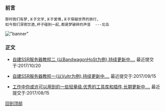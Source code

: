 ### 前言
    那时我们有梦,关于文学,关于爱情,关于穿越世界的旅行,
    如今我们深夜饮酒,杯子碰到一起,都是梦破碎的声音  ---北岛
!["banner"](https://raw.githubusercontent.com/yshunda/Notes/master/images/bannner-home.png)
### 正文

* [自建SSR服务器教程二 (以BandwagonHoSt为例),持续更新中....](https://github.com/yshunda/Notes/issues/3)  最近提交于:2017/10/20

* [自建SSR服务器教程一(以Vultr为例),持续更新中....](https://github.com/yshunda/Notes/issues/2)     最近提交于:2017/09/15

* [工作中你或许可以用到的一些轻量级.优秀的工具库和插件,长期更新中....]( https://github.com/yshunda/Notes/issues/1)    最近提交于:2017/08/15

[回到顶部](#readme)
